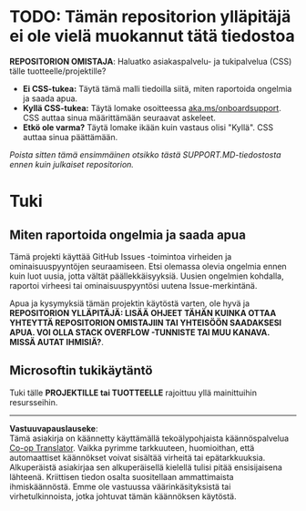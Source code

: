 <!--
CO_OP_TRANSLATOR_METADATA:
{
  "original_hash": "16623b0983ccd9d0cd0680b9604e9cf4",
  "translation_date": "2025-10-17T01:10:37+00:00",
  "source_file": "SUPPORT.md",
  "language_code": "fi"
}
-->
# TODO: Tämän repositorion ylläpitäjä ei ole vielä muokannut tätä tiedostoa

**REPOSITORION OMISTAJA**: Haluatko asiakaspalvelu- ja tukipalvelua (CSS) tälle tuotteelle/projektille?

- **Ei CSS-tukea:** Täytä tämä malli tiedoilla siitä, miten raportoida ongelmia ja saada apua.
- **Kyllä CSS-tukea:** Täytä lomake osoitteessa [aka.ms/onboardsupport](https://aka.ms/onboardsupport). CSS auttaa sinua määrittämään seuraavat askeleet.
- **Etkö ole varma?** Täytä lomake ikään kuin vastaus olisi "Kyllä". CSS auttaa sinua päättämään.

*Poista sitten tämä ensimmäinen otsikko tästä SUPPORT.MD-tiedostosta ennen kuin julkaiset repositorion.*
<!-- markdownlint-disable-next-line MD025 - Perustelu: Microsoftin vakiomalli -->
# Tuki

## Miten raportoida ongelmia ja saada apua  

Tämä projekti käyttää GitHub Issues -toimintoa virheiden ja ominaisuuspyyntöjen seuraamiseen. Etsi olemassa olevia
ongelmia ennen kuin luot uusia, jotta vältät päällekkäisyyksiä. Uusien ongelmien kohdalla, raportoi virheesi tai
ominaisuuspyyntösi uutena Issue-merkintänä.

Apua ja kysymyksiä tämän projektin käytöstä varten, ole hyvä ja **REPOSITORION YLLÄPITÄJÄ: LISÄÄ OHJEET TÄHÄN
KUINKA OTTAA YHTEYTTÄ REPOSITORION OMISTAJIIN TAI YHTEISÖÖN SAADAKSESI APUA. VOI OLLA STACK OVERFLOW -TUNNISTE TAI MUU
KANAVA. MISSÄ AUTAT IHMISIÄ?**.

## Microsoftin tukikäytäntö  

Tuki tälle **PROJEKTILLE tai TUOTTEELLE** rajoittuu yllä mainittuihin resursseihin.

---

**Vastuuvapauslauseke**:  
Tämä asiakirja on käännetty käyttämällä tekoälypohjaista käännöspalvelua [Co-op Translator](https://github.com/Azure/co-op-translator). Vaikka pyrimme tarkkuuteen, huomioithan, että automaattiset käännökset voivat sisältää virheitä tai epätarkkuuksia. Alkuperäistä asiakirjaa sen alkuperäisellä kielellä tulisi pitää ensisijaisena lähteenä. Kriittisen tiedon osalta suositellaan ammattimaista ihmiskäännöstä. Emme ole vastuussa väärinkäsityksistä tai virhetulkinnoista, jotka johtuvat tämän käännöksen käytöstä.
